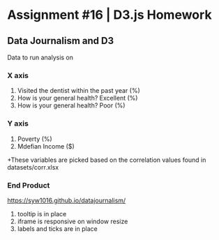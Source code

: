 # Assignment #16 | D3.js Homework

## Data Journalism and D3

Data to run analysis on 

### X axis
1. Visited the dentist within the past year (%)
2. How is your general health? Excellent (%)
3. How is your general health? Poor (%)

### Y axis
1. Poverty (%)
2. Mdefian Income ($)

+These variables are picked based on the correlation values found in datasets/corr.xlsx

### End Product
https://syw1016.github.io/datajournalism/
1. tooltip is in place
2. iframe is responsive on window resize
3. labels and ticks are in place
